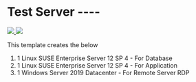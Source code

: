 # Test Server ----

<a href="https://portal.azure.com/#create/Microsoft.Template/uri/https%3A%2F%2Fraw.githubusercontent.com%2Ftianocampo%2FAzureTemplates%2Fmaster%2Ftemplate.json" target="_blank">
    <img src="http://azuredeploy.net/deploybutton.png"/>
</a>
<a href="http://armviz.io/#/?load=https%3A%2F%2Fraw.githubusercontent.com%2Ftianocampo%2FAzureTemplates%2Fmaster%2Ftemplate.json" target="_blank">
    <img src="http://armviz.io/visualizebutton.png"/>
</a>

This template creates the below

1. 1 Linux SUSE Enterprise Server 12 SP 4 - For Database
2. 1 Linux SUSE Enterprise Server 12 SP 4 - For Application
3. 1 Windows Server 2019 Datacenter  - For Remote Server RDP

